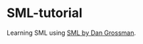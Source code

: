 # SML-tutorial
Learning SML using [SML by Dan Grossman](https://www.youtube.com/playlist?list=PL-eVNDa9MNJczU4ZjhJDT8rIcCa12DyAx).
